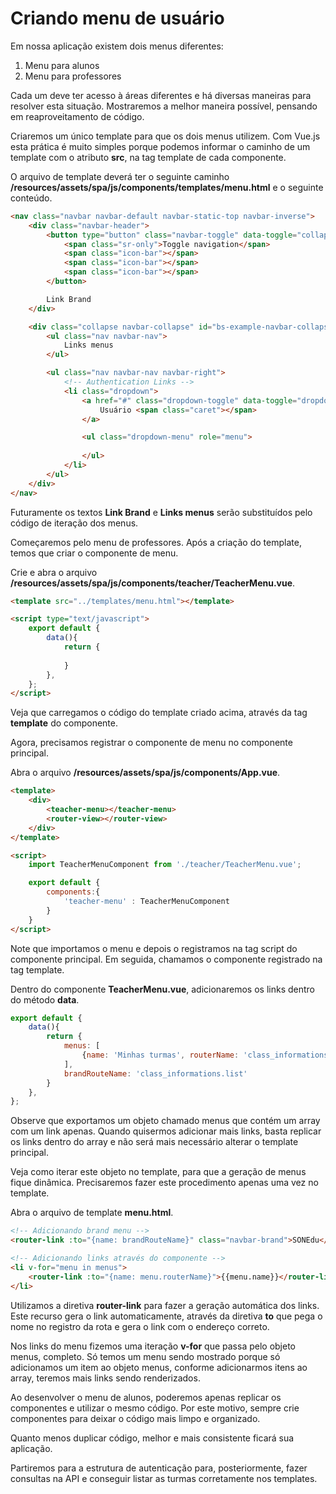 # Criando menu de usuário

Em nossa aplicação existem dois menus diferentes:

1. Menu para alunos
2. Menu para professores

Cada um deve ter acesso à áreas diferentes e há diversas maneiras para resolver esta situação. Mostraremos a melhor maneira possível, pensando em reaproveitamento de código.

Criaremos um único template para que os dois menus utilizem. Com Vue.js esta prática é muito simples porque podemos informar o caminho de um template com o atributo **src**, na tag template de cada componente.

O arquivo de template deverá ter o seguinte caminho **/resources/assets/spa/js/components/templates/menu.html** e o seguinte conteúdo.

```html
<nav class="navbar navbar-default navbar-static-top navbar-inverse">
    <div class="navbar-header">
        <button type="button" class="navbar-toggle" data-toggle="collapse" data-target="#bs-example-navbar-collapse">
            <span class="sr-only">Toggle navigation</span>
            <span class="icon-bar"></span>
            <span class="icon-bar"></span>
            <span class="icon-bar"></span>
        </button>

        Link Brand
    </div>

    <div class="collapse navbar-collapse" id="bs-example-navbar-collapse">
        <ul class="nav navbar-nav">
            Links menus
        </ul>

        <ul class="nav navbar-nav navbar-right">
            <!-- Authentication Links -->
            <li class="dropdown">
                <a href="#" class="dropdown-toggle" data-toggle="dropdown" role="button" aria-expanded="false">
                    Usuário <span class="caret"></span>
                </a>

                <ul class="dropdown-menu" role="menu">
                    
                </ul>
            </li>
        </ul>
    </div>
</nav>
```

Futuramente os textos **Link Brand** e **Links menus** serão substituídos pelo código de iteração dos menus.

Começaremos pelo menu de professores. Após a criação do template, temos que criar o componente de menu. 

Crie e abra o arquivo **/resources/assets/spa/js/components/teacher/TeacherMenu.vue**.

```html
<template src="../templates/menu.html"></template>

<script type="text/javascript">
    export default {
        data(){
            return {
                
            }
        },
    };
</script>
```

Veja que carregamos o código do template criado acima, através da tag **template** do componente.

Agora, precisamos registrar o componente de menu no componente principal. 

Abra o arquivo **/resources/assets/spa/js/components/App.vue**.

```html
<template>
    <div>
        <teacher-menu></teacher-menu>
        <router-view></router-view>
    </div>
</template>

<script>
    import TeacherMenuComponent from './teacher/TeacherMenu.vue';

    export default {
        components:{
            'teacher-menu' : TeacherMenuComponent
        }
    }
</script>
```

Note que importamos o menu e depois o registramos na tag script do componente principal. Em seguida, chamamos o componente registrado na tag template.

Dentro do componente **TeacherMenu.vue**, adicionaremos os links dentro do método **data**.

```js
export default {
    data(){
        return {
            menus: [
                {name: 'Minhas turmas', routerName: 'class_informations.list'}
            ],
            brandRouteName: 'class_informations.list'
        }
    },
};
```

Observe que exportamos um objeto chamado menus que contém um array com um link apenas. Quando quisermos adicionar mais links, basta replicar os links dentro do array e não será mais necessário alterar o template principal.

Veja como iterar este objeto no template, para que a geração de menus fique dinâmica. Precisaremos fazer este procedimento apenas uma vez no template.

Abra o arquivo de template **menu.html**.

```html
<!-- Adicionando brand menu -->
<router-link :to="{name: brandRouteName}" class="navbar-brand">SONEdu</router-link>

<!-- Adicionando links através do componente -->
<li v-for="menu in menus">
    <router-link :to="{name: menu.routerName}">{{menu.name}}</router-link>
</li>
```

Utilizamos a diretiva **router-link** para fazer a geração automática dos links. Este recurso gera o link automaticamente, através da diretiva **to** que pega o nome no registro da rota e gera o link com o endereço correto.

Nos links do menu fizemos uma iteração **v-for** que passa pelo objeto menus, completo. Só temos um menu sendo mostrado porque só adicionamos um item ao objeto menus, conforme adicionarmos itens ao array, teremos mais links sendo renderizados.

Ao desenvolver o menu de alunos, poderemos apenas replicar os componentes e utilizar o mesmo código. Por este motivo, sempre crie componentes para deixar o código mais limpo e organizado.

Quanto menos duplicar código, melhor e mais consistente ficará sua aplicação.

Partiremos para a estrutura de autenticação para, posteriormente, fazer consultas na API e conseguir listar as turmas corretamente nos templates.